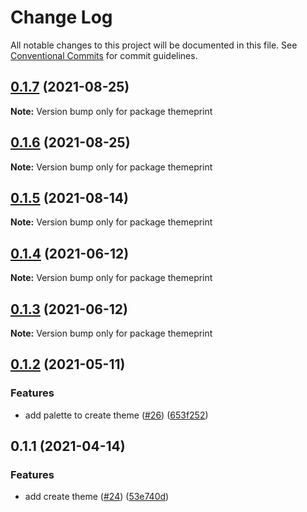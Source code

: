 # Change Log

All notable changes to this project will be documented in this file.
See [Conventional Commits](https://conventionalcommits.org) for commit guidelines.

## [0.1.7](https://github.com/themeprint/themeprint/compare/themeprint@0.1.6...themeprint@0.1.7) (2021-08-25)

**Note:** Version bump only for package themeprint





## [0.1.6](https://github.com/themeprint/themeprint/compare/themeprint@0.1.5...themeprint@0.1.6) (2021-08-25)

**Note:** Version bump only for package themeprint





## [0.1.5](https://github.com/themeprint/themeprint/compare/themeprint@0.1.4...themeprint@0.1.5) (2021-08-14)

**Note:** Version bump only for package themeprint





## [0.1.4](https://github.com/themeprint/themeprint/compare/themeprint@0.1.3...themeprint@0.1.4) (2021-06-12)

**Note:** Version bump only for package themeprint





## [0.1.3](https://github.com/themeprint/themeprint/compare/themeprint@0.1.2...themeprint@0.1.3) (2021-06-12)

**Note:** Version bump only for package themeprint





## [0.1.2](https://github.com/themeprint/themeprint/compare/themeprint@0.1.1...themeprint@0.1.2) (2021-05-11)


### Features

* add palette to create theme ([#26](https://github.com/themeprint/themeprint/issues/26)) ([653f252](https://github.com/themeprint/themeprint/commit/653f252520c7c792eb08d2a9813245ccac8c7a09))





## 0.1.1 (2021-04-14)


### Features

* add create theme ([#24](https://github.com/themeprint/themeprint/issues/24)) ([53e740d](https://github.com/themeprint/themeprint/commit/53e740da4f05dd11ef6fe0a348529d36e53bf9dd))
